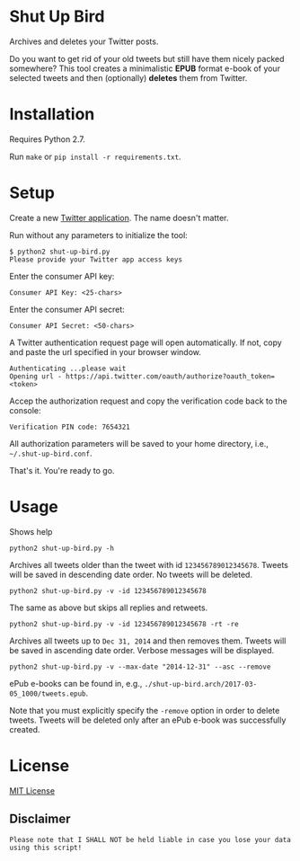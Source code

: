 # Shut Up Bird

Archives and deletes your Twitter posts.

Do you want to get rid of your old tweets but still have them nicely packed somewhere?
This tool creates a minimalistic **EPUB** format e-book of your selected tweets and then (optionally) **deletes** them from Twitter.

# Installation

Requires Python 2.7.

Run `make` or `pip install -r requirements.txt`.

# Setup

Create a new [Twitter application](https://apps.twitter.com/). The name doesn't matter.

Run without any parameters to initialize the tool:

    $ python2 shut-up-bird.py
    Please provide your Twitter app access keys

Enter the consumer API key:

    Consumer API Key: <25-chars>

Enter the consumer API secret:

    Consumer API Secret: <50-chars>

A Twitter authentication request page will open automatically. If not, copy and 
paste the url specified in your browser window.

    Authenticating ...please wait
    Opening url - https://api.twitter.com/oauth/authorize?oauth_token=<token>

Accep the authorization request and copy the verification code back to the console:

    Verification PIN code: 7654321

All authorization parameters will be saved to your home directory, i.e., `~/.shut-up-bird.conf`.

That's it. You're ready to go.

# Usage

Shows help

    python2 shut-up-bird.py -h 

Archives all tweets older than the tweet with id `123456789012345678`. 
Tweets will be saved in descending date order. No tweets will be deleted.

    python2 shut-up-bird.py -v -id 123456789012345678

The same as above but skips all replies and retweets.

    python2 shut-up-bird.py -v -id 123456789012345678 -rt -re

Archives all tweets up to `Dec 31, 2014` and then removes them. 
Tweets will be saved in ascending date order. Verbose messages will be displayed.

    python2 shut-up-bird.py -v --max-date "2014-12-31" --asc --remove 

ePub e-books can be found in, e.g., `./shut-up-bird.arch/2017-03-05_1000/tweets.epub`.

Note that you must explicitly specify the `-remove` option in order to delete tweets.
Tweets will be deleted only after an ePub e-book was successfully created.

# License

[MIT License](LICENSE)

## Disclaimer

    Please note that I SHALL NOT be held liable in case you lose your data using this script! 

